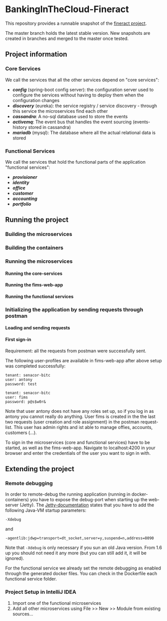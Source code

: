 # BankingInTheCloud-Fineract

This repository provides a runnable snapshot of the [fineract project](https://github.com/mifosio/). 

The master branch holds the latest stable version. New snapshots are created in branches and merged to the master once tested. 

## Project information

### Core Services

We call the services that all the other services depend on "core services":

* ***config*** (spring-boot config server): the configuration server used to configure the services without having to deploy them when the configuration changes
* ***discovery*** (eureka): the service registry / service discovery - through this service the microservices find each other
* ***cassandra***: A no-sql database used to store the events
* ***activemq***: The event bus that handles the event sourcing (events-history stored in cassandra)
* ***mariadb*** (mysql): The database where all the actual relational data is stored


### Functional Services

We call the services that hold the functional parts of the application "functional services":

* ***provisioner***
* ***identity***
* ***office***
* ***customer***
* ***accounting***
* ***portfolio***

## Running the project

### Building the microservices

### Building the containers

### Running the microservices

#### Running the core-services

#### Running the fims-web-app

#### Running the functional services

### Initializing the application by sending requests through postman

#### Loading and sending requests

#### First sign-in

Requirement: all the requests from postman were successfully sent.

The following user-profiles are available in fims-web-app after above setup was completed successfully:

```
tenant: senacor-bitc
user: antony
password: test
```

```
tenant: senacor-bitc
user: fims
password: p@s$w0r&
```

Note that user antony does not have any roles set  up, so if you log in as antony you cannot really do anything. 
User fims is created in the the last two requests (user creation and role assignment) in the postman request-list. This user has admin rights and ist able to manage offies, accounts, customers (...).

To sign in the microservices (core and functional services) have to be started, as well as the fims-web-app. Navigate to localhost:4200 in your browser and enter the credentials of the user you want to sign in with. 


## Extending the project

### Remote debugging

In order to remote-debug the running application (running in docker-containers) you have to expose the debug-port when starting up the web-server (Jetty).
The [Jetty-documentation](http://www.eclipse.org/jetty/documentation/9.3.x/enable-remote-debugging.html) states that you have to add the following Java-VM startup parameters:
```
-Xdebug
``` 

and 
```
-agentlib:jdwp=transport=dt_socket,server=y,suspend=n,address=8090
```

Note that ```-Xdebug``` is only necessary if you sun an old Java version. From 1.6 up you should not need it any more (but you can still add it, it will be ignored).


For the functional service we already set the remote debugging as enabled through the generated docker files. You can check in the Dockerfile each functional service folder.


### Project Setup in IntelliJ IDEA

1. Import one of the functional microservices
2. Add all other microservices using File >> New >> Module from existing sources...

### 
